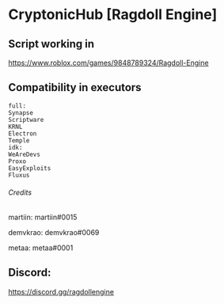 # CryptonicHub [Ragdoll Engine]

## Script working in
https://www.roblox.com/games/9848789324/Ragdoll-Engine

## Compatibility in executors

```
full:
Synapse
Scriptware
KRNL
Electron
Temple
idk:
WeAreDevs
Proxo
EasyExploits
Fluxus
```
###### Credits
martiin:
martiin#0015

demvkrao:
demvkrao#0069

metaa:
metaa#0001

## Discord:

https://discord.gg/ragdollengine
